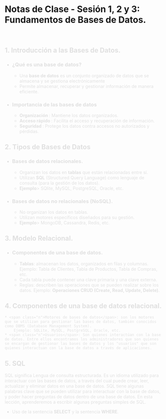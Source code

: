 
# <span class="header">Notas de Clase - Sesión 1, 2 y 3: Fundamentos de Bases de Datos.</span>

<div class="dark">


## 1. Introducción a las Bases de Datos.
  * ### ¿Qué es una base de datos?
    + Una <span class="n">base de datos</span> es un conjunto organizado de datos que se almacena y se gestiona
      electrónicamente
    + Permite almacenar, recuperar y gestionar información de manera eficiente.

  * ### Importancia de las bases de datos
    + <span class="n"> Organización </span>: Mantiene los datos organizados.
    + <span class="n"> Acceso rápido </span>: Facilita el acceso y recuperación de información.
    + <span class="n"> Seguridad </span>: Protege los datos contra accesos no autorizados y pérdidas.

## 2. Tipos de Bases de Datos
  * ### Bases de datos relacionales.
    + Organizan los datos en <span class="n">tablas</span> que están relacionadas entre si.
    + Utilizan <span class="n">SQL</span> (Structured Query Language) como lenguaje de consulta (para la gestión de los datos).
    + <span class="n">Ejemplo</span>> SQlite, MySQL, PostgreSQL, Oracle, etc.

  * ### Bases de datos no relacionales (NoSQL).
    + No organizan los datos en tablas.
    + Utilizan motores específicos diseñados para su gestión.
    + <span class="n">Ejemplo</span>> MongoDB, Cassandra, Redis, etc.

## 3. Modelo Relacional.
  * ### Componentes de una base de datos.
    + <span class="n">Tablas</span>: almacenan los datos, organizados en filas y columnas. 
        Ejemplo: Tabla de Clientes, Tabla de Productos, Tabla de Compras, etc.
    + Cada tabla puede contener una clave primaria y una clave externa.
    + Reglas: describen las operaciones que se pueden realizar sobre los datos. Ejemplo: <span class="n">Operaciones CRUD (Create, Read, Update, Delete)</span>.
## 4. Componentes de una base de datos relacional.
    * <span class="n">Motores de bases de datos</span>: son los motores que se utilizan para gestionar las bases de datos, también conocidos como DBMS (Database Management System).
        Ejemplo: SQLite, MySQL, PostgreSQL, Oracle, etc.
    * <span class="n">Usuarios</span>: Son quienes interactúan con la base de datos. Entre ellos encontramos los administradores que son quienes se encargan de gestionar las bases de datos y los "usuarios" que son quienes interactuan con la base de datos a través de aplicaciones.

## 5. SQL
  
<p class="espacio">
    SQL significa Lengua de consulta estructurada. Es un idioma utilizado para interactuar con las bases de datos, a través del cual puede crear, leer, actualizar y eliminar datos en una base de datos. SQL     
        tiene algunas palabras clave que se pueden utilizar para interactuar con la base de datos, y poder hacer preguntas de datos dentro de una base de datos.
    En esta lección, aprenderemos a escribir algunas preguntas simples de SQL.
</p> 

* Uso de la sentencia <span class="n">SELECT</span> y la sentencia <span class="n">WHERE</span>.

</div>





<style lang="postcss">
    .n {
        font-weight: bold
    }

    .dark {

        @apply bg-slate-800;
        @apply px-5;
        color: #E0E0E0;
        padding-top: 20px;
        padding-bottom: 20px;
    }

    .header {
        @apply text-blue-500;
    }

    .espacio {
        @apply ml-10;
    }



</style>